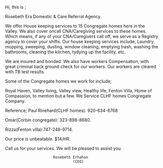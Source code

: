 Hi, this is ;

Rosebeth Era Domestic & Care Referral Agency.

 We offer House keeping services to 15  Congregate homes here in the Valley. We also cover oncall CNA/Caregiving services to these homes. Which means, if any of your CNA/Caregivers call off, we serve as a Registry agency to cover your shifts. Our house keeping services include; Laundry, mopping, sweeping, dusting, window cleaning, emptying trash, washing the bathrooms, cleaning the kitchen, tydying up the facility, etc. 
 
  We are insured and bonded. We also have workers Compensation, with great criminal back ground check for our workers. Our workers are cleared with TB test results. 
  
  Some of the Congregate homes we work for include;
  
Royal Haven, Valley living, Valley view, Healthy life, Fenton Villa, Home of Compassion, to mention but a few. We Service CLHF homes   Congregate Company. 

Reference; Paul Rinehard(CLHF homes): 920-634-6768

Omar(Corbin congregate): 323-898-8680.

Rizza(Fenton villa):747-248-9714.

   Our price is unbeatable. $14/HR.
   
Call us for your services. We will be pleased to assist you. 

                          Rosebeth Erhahon
                                   (CEO)
